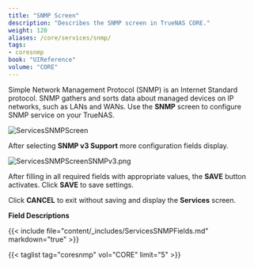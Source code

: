 ```yaml
---
title: "SNMP Screen"
description: "Describes the SNMP screen in TrueNAS CORE."
weight: 120
aliases: /core/services/snmp/
tags:
- coresnmp
book: "UIReference"
volume: "CORE"
---
```


Simple Network Management Protocol (SNMP) is an Internet Standard protocol. SNMP gathers and sorts data about managed devices on IP networks, such as LANs and WANs. Use the **SNMP** screen to configure SNMP service on your TrueNAS.

![ServicesSNMPScreen](/images/CORE/Services/ServicesSNMPScreen.png "SNMP Service Options")

After selecting **SNMP v3 Support** more configuration fields display.

![ServicesSNMPScreenSNMPv3.png](/images/CORE/Services/ServicesSNMPScreenSNMPv3.png "SNMP Screen SNMPv3")

After filling in all required fields with appropriate values, the **SAVE** button activates. Click **SAVE** to save settings. 

Click **CANCEL** to exit without saving and display the **Services** screen.

**Field Descriptions**

{{< include file="content/_includes/ServicesSNMPFields.md" markdown="true" >}}

{{< taglist tag="coresnmp" vol="CORE" limit="5" >}}
